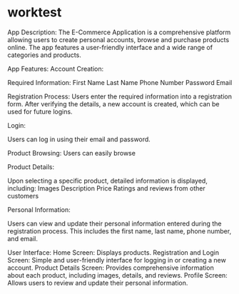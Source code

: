 # worktest

App Description:
The E-Commerce Application is a comprehensive platform allowing users to create personal accounts, browse and purchase products online. The app features a user-friendly interface and a wide range of categories and products.

App Features:
Account Creation:

 Required Information:
  First Name 
  Last Name
  Phone Number
  Password
  Email

  Registration Process: Users enter the required information into a registration form. After verifying the details, a new account is created, which can be used for future logins.

  Login:

  Users can log in using their email and password.

  Product Browsing:
  Users can easily browse 

  Product Details:

  Upon selecting a specific product, detailed information is displayed, including:
  Images
  Description
  Price
  Ratings and reviews from other customers

  Personal Information:

  Users can view and update their personal information entered during the registration process.
  This includes the first name, last name, phone number, and email.


  User Interface:
  Home Screen: Displays products.
  Registration and Login Screen: Simple and user-friendly interface for logging in or creating a new account.
  Product Details Screen: Provides comprehensive information about each product, including images, details, and reviews.
  Profile Screen: Allows users to review and update their personal information.


  
